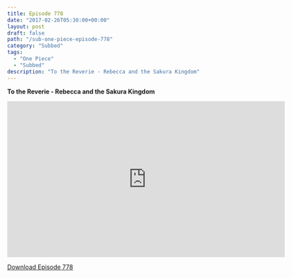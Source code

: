 ```yaml
---
title: Episode 778
date: "2017-02-26T05:30:00+00:00"
layout: post
draft: false
path: "/sub-one-piece-episode-778"
category: "Subbed"
tags:
  - "One Piece"
  - "Subbed"
description: "To the Reverie - Rebecca and the Sakura Kingdom"
---
```


**To the Reverie - Rebecca and the Sakura Kingdom**

<iframe width="640" height="360" src="https://www.rapidvideo.com/e/G6FRPGW34W" frameborder="0" marginwidth=0 marginheight=0 scrolling=no allowfullscreen></iframe>

<a href="http://ouo.io/qs/eCodkFEQ?s=https://rapidvid.to/d/https://www.rapidvideo.com/e/G6FRPGW34W">Download Episode 778</a>
